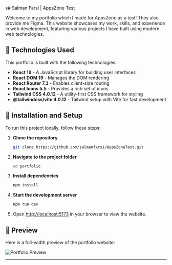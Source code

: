 s# Salman Farsi | AppsZone Test 

Welcome to my portfolio which I made for AppsZone as a test! They also provide me Figma. This website showcases my work, skills, and experience in web development, featuring various projects I have built using modern web technologies.  

## 🚀 Technologies Used  

This portfolio is built with the following technologies:  

- **React 19** - A JavaScript library for building user interfaces  
- **React DOM 19** - Manages the DOM rendering  
- **React Router 7.3** - Enables client-side routing  
- **React Icons 5.5** - Provides a rich set of icons  
- **Tailwind CSS 4.0.12** - A utility-first CSS framework for styling  
- **@tailwindcss/vite 4.0.12** - Tailwind setup with Vite for fast development  

## 🔧 Installation and Setup  

To run this project locally, follow these steps:  

1. **Clone the repository**  
   ```sh
   git clone https://github.com/salmanfxrsi/AppsZoneTest.git
   ```
2. **Navigate to the project folder**  
   ```sh
   cd portfolio
   ```
3. **Install dependencies**  
   ```sh
   npm install
   ```
4. **Start the development server**  
   ```sh
   npm run dev
   ```
5. Open [http://localhost:5173](http://localhost:5173) in your browser to view the website.  

## 📸 Preview  

Here is a full-width preview of the portfolio website:  

![Portfolio Preview](https://ibb.co.com/0ykrg5V6)  

---
 


